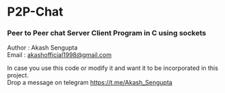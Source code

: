 # P2P-Chat
### Peer to Peer chat Server Client Program in C using sockets

Author : Akash Sengupta\
Email  : akashofficial1998@gmail.com

In case you use this code or modify it and want it to be incorporated in this project.\
Drop a message on telegram https://t.me/Akash_Sengupta
